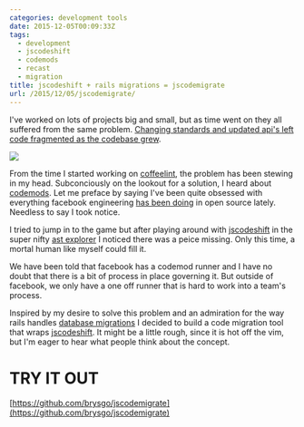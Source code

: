 ```yaml
---
categories: development tools
date: 2015-12-05T00:09:33Z
tags:
  - development
  - jscodeshift
  - codemods
  - recast
  - migration
title: jscodeshift + rails migrations = jscodemigrate
url: /2015/12/05/jscodemigrate/
---
```


I've worked on lots of projects big and small, but as time went on they all
suffered from the same problem. [Changing standards and updated api's left
code fragmented as the codebase grew][code-fragmenting].

![](http://www.tlnt.com/media/2012/12/lumberg-office-space_320.jpg)

From the time I started working on [coffeelint][coffeelint], the problem has been stewing in
my head. Subconciously on the lookout for a solution, I heard about [codemods][codemod-talk].
Let me preface by saying I've been quite obsessed with everything facebook
engineering [has been doing][facebook-open-source] in open source lately. Needless to say I took notice.

I tried to jump in to the game but after playing around with
[jscodeshift][jscodeshift] in the super nifty [ast explorer][ast-explorer] I noticed
there was a peice missing. Only this time, a mortal human like myself could fill it.

We have been told that facebook has a codemod runner and I have no doubt
that there is a bit of process in place governing it. But outside of facebook, we
only have a one off runner that is hard to work into a team's process.

Inspired by my desire to solve this problem and an admiration for the way rails
handles [database migrations][rails-migrations] I decided to build a code migration tool that wraps
[jscodeshift][jscodeshift]. It might be a little rough, since it is hot off the vim, but I'm
eager to hear what people think about the concept.

# TRY IT OUT

[https://github.com/brysgo/jscodemigrate](https://github.com/brysgo/jscodemigrate)

[code-fragmenting]: https://xkcd.com/927/
[coffeelint]: https://github.com/clutchski/coffeelint/issues/195
[codemod-talk]: https://youtu.be/d0pOgY8__JM
[facebook-open-source]: http://www.fastcompany.com/3038842/how-facebooks-massive-open-source-push-delivers-better-code-and-better-engineers
[jscodeshift]: https://github.com/facebook/jscodeshift
[ast-explorer]: http://astexplorer.net/
[rails-migrations]: http://blog.lilyjen.com/an-intro-to-rails-migrations/
